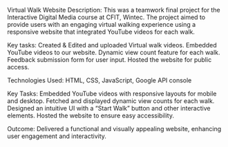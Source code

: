 Virtual Walk Website
Description:
This was a teamwork final project for the Interactive Digital Media course at CFIT, Wintec. The project aimed to provide users with an engaging virtual walking experience using a responsive website that integrated YouTube videos for each walk.

Key tasks:
Created & Edited and uploaded Virtual walk videos.
Embedded YouTube videos to our website.
Dynamic view count feature for each walk.
Feedback submission form for user input.
Hosted the website for public access.

Technologies Used:
HTML, CSS, JavaScript, Google API console

Key Tasks:
Embedded YouTube videos with responsive layouts for mobile and desktop.
Fetched and displayed dynamic view counts for each walk.
Designed an intuitive UI with a “Start Walk” button and other interactive elements.
Hosted the website to ensure easy accessibility.

Outcome:
Delivered a functional and visually appealing website, enhancing user engagement and interactivity.
